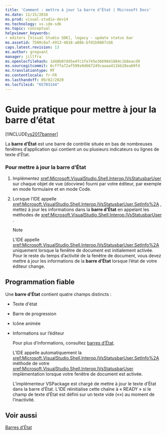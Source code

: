 ```yaml
---
title: 'Comment : mettre à jour la barre d’État | Microsoft Docs'
ms.date: 11/15/2016
ms.prod: visual-studio-dev14
ms.technology: vs-ide-sdk
ms.topic: conceptual
helpviewer_keywords:
- editors [Visual Studio SDK], legacy - update status bar
ms.assetid: 7500c8a7-4913-4818-a88b-bfd1b9887cb6
caps.latest.revision: 13
ms.author: gregvanl
manager: jillfra
ms.openlocfilehash: 1d48b07dd5e4fc1fe745e3669041884c1b8eacd9
ms.sourcegitcommit: 6cfffa72af599a9d667249caaaa411bb28ea69fd
ms.translationtype: MT
ms.contentlocale: fr-FR
ms.lasthandoff: 09/02/2020
ms.locfileid: "65703144"
---
```

# <a name="how-to-update-the-status-bar"></a>Guide pratique pour mettre à jour la barre d’état
[!INCLUDE[vs2017banner](../includes/vs2017banner.md)]

La **barre d’État** est une barre de contrôle située en bas de nombreuses fenêtres d’application qui contient un ou plusieurs indicateurs ou lignes de texte d’État.  
  
### <a name="to-update-the-status-bar"></a>Pour mettre à jour la barre d’État  
  
1. Implémentez <xref:Microsoft.VisualStudio.Shell.Interop.IVsStatusbarUser> sur chaque objet de vue (docview) fourni par votre éditeur, par exemple en mode formulaire et en mode Code.  
  
2. Lorsque l’IDE appelle <xref:Microsoft.VisualStudio.Shell.Interop.IVsStatusbarUser.SetInfo%2A> , mettez à jour les informations dans la **barre d’État** en appelant les méthodes de <xref:Microsoft.VisualStudio.Shell.Interop.IVsStatusbarUser> .  
  
    > [!NOTE]
    > L’IDE appelle <xref:Microsoft.VisualStudio.Shell.Interop.IVsStatusbarUser.SetInfo%2A> uniquement lorsque la fenêtre de document est initialement activée. Pour le reste du temps d’activité de la fenêtre de document, vous devez mettre à jour les informations de la **barre d’État** lorsque l’état de votre éditeur change.  
  
## <a name="robust-programming"></a>Programmation fiable  
 Une **barre d’État** contient quatre champs distincts :  
  
- Texte d'état  
  
- Barre de progression  
  
- Icône animée  
  
- Informations sur l’éditeur  
  
  Pour plus d’informations, consultez [barres d’État](https://msdn.microsoft.com/library/fcbc5029-1aab-4e14-adf7-419038a4935e).  
  
  L’IDE appelle automatiquement la <xref:Microsoft.VisualStudio.Shell.Interop.IVsStatusbarUser.SetInfo%2A> méthode de votre <xref:Microsoft.VisualStudio.Shell.Interop.IVsStatusbarUser> implémentation lorsque votre fenêtre de document est activée.  
  
  L’implémenteur VSPackage est chargé de mettre à jour le texte d’État dans la barre d’État. L’IDE réinitialise cette chaîne à « READY » si le champ de texte d’État est défini sur un texte vide («») au moment de l’inactivité.  
  
## <a name="see-also"></a>Voir aussi  
 [Barres d’État](https://msdn.microsoft.com/library/fcbc5029-1aab-4e14-adf7-419038a4935e)
